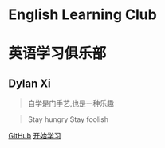 
<!-- _coverpage.md -->

# English Learning Club
# 英语学习俱乐部    

## Dylan Xi

> 自学是门手艺,也是一种乐趣

> Stay hungry Stay foolish

[GitHub](https://github.com/DaddyXjy/english_learn_club/)
[开始学习](#home)